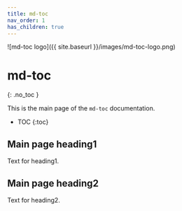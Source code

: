 ```yaml
---
title: md-toc
nav_order: 1
has_children: true
---
```


![md-toc logo]({{ site.baseurl }}/images/md-toc-logo.png)

# md-toc
{: .no_toc }

This is the main page of the `md-toc` documentation.

- TOC
{:toc}

## Main page heading1

Text for heading1.

## Main page heading2

Text for heading2.
